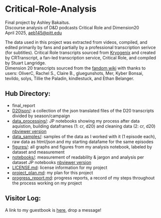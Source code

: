 # Critical-Role-Analysis
Final project by Ashley Bakaitus.<br> 
Discourse analysis of D&amp;D podcasts Critical Role and Dimension20<br>
April 2025, aeb145@pitt.edu

The data used in this project was extracted from videos, compiled, and edited primarily by fans and partially by a professional transcription serivce (for subtitles).
Critical Role transcripts sourced from [Kryogenix](https://www.kryogenix.org/crsearch/html/index.html#c2) and created by CRTranscript, a fan-led transcription service, Critical Role, and compiled by Stuart Langridge.<br>
Dimension 20 transcripts sourced from the [fandom wiki](https://dimension20.fandom.com/wiki/Episode_Transcripts) with thanks to users: OliverC, Rachel S., Claire B., gluegunshots, Mer, Kyber Bonsai, tevildo, solys, Tillie the Paladin, kindlestuck, and Ethan Belanger.

## Hub Directory:<br>
- final_report
- [D20json/](https://github.com/Data-Science-for-Linguists-2025/Critical-Role-Analysis/tree/main/D20json): a collection of the json translated files of the D20 transcripts divided by season/campaign
- [data_processing/](https://github.com/Data-Science-for-Linguists-2025/Critical-Role-Analysis/tree/main/data_processing): JP notebooks showing my process after data aquistion, building dataframes (1: cr, d20) and cleaning data (2: cr, d20) [nbviewer version](https://nbviewer.org/github/Data-Science-for-Linguists-2025/Critical-Role-Analysis/tree/main/data_processing/)
- [data_samples/](https://github.com/Data-Science-for-Linguists-2025/Critical-Role-Analysis/tree/main/data_samples): samples of the data as I worked with it (1 episode each), raw data as html/json and my starting datafame for the same episodes
- [figures/](https://github.com/Data-Science-for-Linguists-2025/Critical-Role-Analysis/tree/main/figures): all graphs and figures from my analysis notebook, labeled by dataset and measurement
- [notebooks/](https://github.com/Data-Science-for-Linguists-2025/Critical-Role-Analysis/tree/main/notebooks): measurement of readability & jargon and analysis per dataset JP notebooks [nbviewer version](https://nbviewer.org/github/Data-Science-for-Linguists-2025/Critical-Role-Analysis/tree/main/notebooks/)
- [LICENSE.md](https://github.com/Data-Science-for-Linguists-2025/Critical-Role-Analysis/blob/main/LICENSE.md): license information for my project
- [project_plan.md](https://github.com/Data-Science-for-Linguists-2025/Critical-Role-Analysis/blob/main/project_plan.md): my plan for this project
- [progress_report.md](https://github.com/Data-Science-for-Linguists-2025/Critical-Role-Analysis/blob/main/progress_report.md): progress reports, a record of my steps throughout the process working on my project

## Visitor Log:<br>
A link to my guestbook is [here](https://github.com/Data-Science-for-Linguists-2025/Class-Lounge/blob/main/guestbooks/ashley.md), drop a message!

